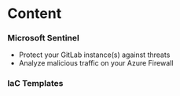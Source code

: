 # Content

### Microsoft Sentinel

- Protect your GitLab instance(s) against threats 
- Analyze malicious traffic on your Azure Firewall 

### IaC Templates
